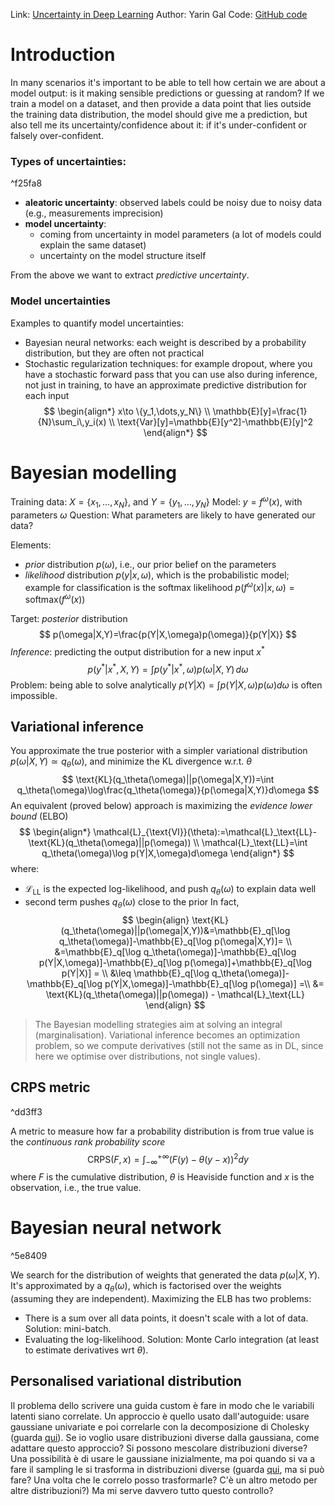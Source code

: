 Link: [Uncertainty in Deep Learning](https://mlg.eng.cam.ac.uk/yarin/thesis/thesis.pdf)
Author: Yarin Gal
Code: [GitHub code](https://github.com/yaringal)

# Introduction
In many scenarios it's important to be able to tell how certain we are about a model output: is it making sensible predictions or guessing at random?
If we train a model on a dataset, and then provide a data point that lies outside the training data distribution, the model should give me a prediction, but also tell me its uncertainty/confidence about it: if it's under-confident or falsely over-confident.

### Types of uncertainties:

^f25fa8

- **aleatoric uncertainty**: observed labels could be noisy due to noisy data (e.g., measurements imprecision)
- **model uncertainty**:
	- coming from uncertainty in model parameters (a lot of models could explain the same dataset)
	- uncertainty on the model structure itself

From the above we want to extract *predictive uncertainty*.

### Model uncertainties
Examples to quantify model uncertainties:
- Bayesian neural networks: each weight is described by a probability distribution, but they are often not practical
- Stochastic regularization techniques: for example dropout, where you have a stochastic forward pass that you can use also during inference, not just in training, to have an approximate predictive distribution for each input
$$
	\begin{align*}
		x\to \{y_1,\dots,y_N\} \\
		\mathbb{E}[y]=\frac{1}{N}\sum_i\,y_i(x) \\
		\text{Var}[y]=\mathbb{E}[y^2]-\mathbb{E}[y]^2
	\end{align*}
$$
# Bayesian modelling
Training data: $X=\{x_1,\dots,x_N\}$, and $Y=\{y_1,\dots,y_N\}$
Model: $y=f^\omega(x)$, with parameters $\omega$
Question: What parameters are likely to have generated our data?

Elements:
- *prior* distribution $p(\omega)$, i.e., our prior belief on the parameters
- *likelihood* distribution $p(y|x,\omega)$, which is the probabilistic model; example for classification is the softmax likelihood $p(f^\omega(x)|x,\omega)=\text{softmax}(f^\omega(x))$

Target: *posterior* distribution
$$
	p(\omega|X,Y)=\frac{p(Y|X,\omega)p(\omega)}{p(Y|X)}
$$
*Inference*: predicting the output distribution for a new input $x^*$
$$
	p(y^*|x^*,X,Y)=\int p(y^*|x^*,\omega)p(\omega|X,Y)\,d\omega
$$
Problem: being able to solve analytically $p(Y|X)=\int p(Y|X,\omega)p(\omega)d\omega$ is often impossible.

## Variational inference
You approximate the true posterior with a simpler variational distribution $p(\omega|X,Y)\simeq q_\theta(\omega)$, and minimize the KL divergence w.r.t. $\theta$ 
$$
	\text{KL}(q_\theta(\omega)||p(\omega|X,Y))=\int q_\theta(\omega)\log\frac{q_\theta(\omega)}{p(\omega|X,Y)}d\omega
$$
An equivalent (proved below) approach is maximizing the *evidence lower bound* (ELBO)
$$
	\begin{align*}
	\mathcal{L}_{\text{VI}}(\theta):=\mathcal{L}_\text{LL}-\text{KL}(q_\theta(\omega)||p(\omega)) \\
	\mathcal{L}_\text{LL}=\int q_\theta(\omega)\log p(Y|X,\omega)d\omega
	\end{align*}
$$
where:
- $\mathcal{L}_\text{LL}$ is the expected log-likelihood, and push $q_\theta(\omega)$ to explain data well
- second term pushes $q_\theta(\omega)$ close to the prior
In fact,
$$
\begin{align}
	\text{KL}(q_\theta(\omega)||p(\omega|X,Y))&=\mathbb{E}_q[\log q_\theta(\omega)]-\mathbb{E}_q[\log p(\omega|X,Y)]= \\
	&=\mathbb{E}_q[\log q_\theta(\omega)]-\mathbb{E}_q[\log p(Y|X,\omega)]-\mathbb{E}_q[\log p(\omega)]+\mathbb{E}_q[\log p(Y|X)] = \\
	&\leq \mathbb{E}_q[\log q_\theta(\omega)]-\mathbb{E}_q[\log p(Y|X,\omega)]-\mathbb{E}_q[\log p(\omega)] =\\
	&= \text{KL}(q_\theta(\omega)||p(\omega)) - \mathcal{L}_\text{LL}
\end{align}
$$

>The Bayesian modelling strategies aim at solving an integral (marginalisation). Variational inference becomes an optimization problem, so we compute derivatives (still not the same as in DL, since here we optimise over distributions, not single values).

## CRPS metric

^dd3ff3

A metric to measure how far a probability distribution is from true value is the *continuous rank probability score*
$$
	\text{CRPS}(F,x)=\int_{-\infty}^{+\infty}(F(y)-\theta(y-x))^2dy
$$
where $F$ is the cumulative distribution, $\theta$ is Heaviside function and $x$ is the observation, i.e., the true value.


# Bayesian neural network

^5e8409

We search for the distribution of weights that generated the data $p(\omega|X,Y)$. It's approximated by a $q_\theta(\omega)$, which is factorised over the weights (assuming they are independent). Maximizing the ELB has two problems:
- There is a sum over all data points, it doesn't scale with a lot of data. Solution: mini-batch.
- Evaluating the log-likelihood. Solution: Monte Carlo integration (at least to estimate derivatives wrt $\theta$).

## Personalised variational distribution

Il problema dello scrivere una guida custom è fare in modo che le variabili latenti siano correlate. Un approccio è quello usato dall'autoguide: usare gaussiane univariate e poi correlarle con la decomposizione di Cholesky (guarda [qui](https://papers.ssrn.com/sol3/papers.cfm?abstract_id=4066115)).
Se io voglio usare distribuzioni diverse dalla gaussiana, come adattare questo approccio? Si possono mescolare distribuzioni diverse?
Una possibilità è di usare le gaussiane inizialmente, ma poi quando si va a fare il sampling le si trasforma in distribuzioni diverse (guarda [qui](https://stats.stackexchange.com/a/415553), ma si può fare? Una volta che le correlo posso trasformarle? C'è un altro metodo per altre distribuzioni?)
Ma mi serve davvero tutto questo controllo?